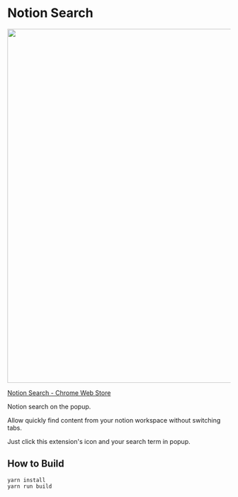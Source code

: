 # Notion Search

<a href="https://chrome.google.com/webstore/detail/notion-search/nelmlmaelgfcpjgknkidapfnoddpjfee"><img src="https://user-images.githubusercontent.com/315510/205478541-6242f40e-9921-425d-bb08-fddd47a2ad00.png" width="800px" /></a>


[Notion Search - Chrome Web Store](https://chrome.google.com/webstore/detail/notion-search/nelmlmaelgfcpjgknkidapfnoddpjfee)

Notion search on the popup.

Allow quickly find content from your notion workspace without switching tabs.

Just click this extension's icon and your search term in popup.

## How to Build

```
yarn install 
yarn run build
```
